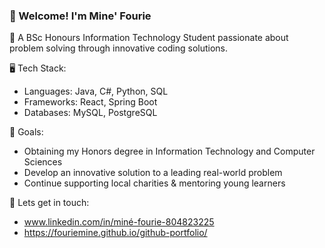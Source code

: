 ### 🌟 Welcome! I'm Mine' Fourie

<!--
**fouriemine/fouriemine** is a ✨ _special_ ✨ repository because its `README.md` (this file) appears on your GitHub profile.

Here are some ideas to get you started:

- 🔭 I’m currently working on ...
- 🌱 I’m currently learning ...
- 👯 I’m looking to collaborate on ...
- 🤔 I’m looking for help with ...
- 💬 Ask me about ...
- 📫 How to reach me: ...
- 😄 Pronouns: ...
- ⚡ Fun fact: ...
-->
🚀 A BSc Honours Information Technology Student passionate about problem solving through innovative coding solutions.

🖥️ Tech Stack:
  - Languages: Java, C#, Python, SQL
  - Frameworks: React, Spring Boot
  - Databases: MySQL, PostgreSQL

🎯 Goals:
  - Obtaining my Honors degree in Information Technology and Computer Sciences
  - Develop an innovative solution to a leading real-world problem
  - Continue supporting local charities & mentoring young learners

🔗 Lets get in touch:
  - www.linkedin.com/in/miné-fourie-804823225
  - https://fouriemine.github.io/github-portfolio/
